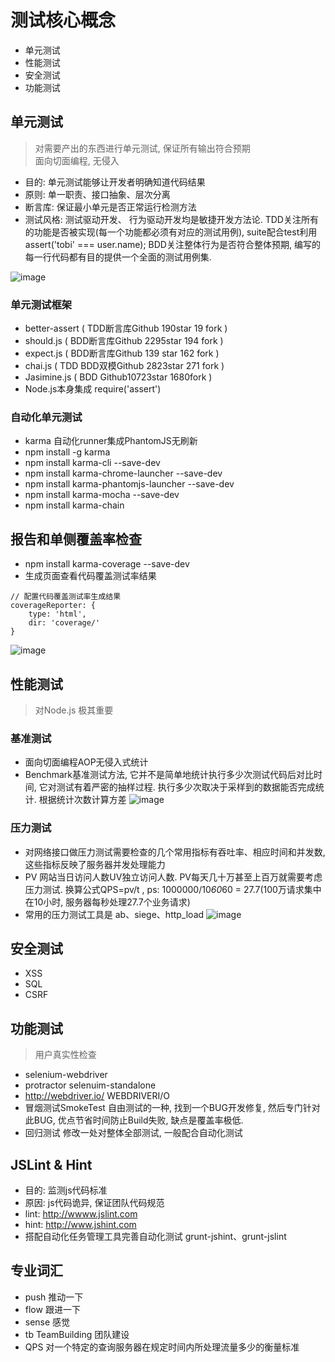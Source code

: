 # 测试核心概念
* 单元测试
* 性能测试
* 安全测试
* 功能测试


## 单元测试
> 对需要产出的东西进行单元测试, 保证所有输出符合预期         
> 面向切面编程, 无侵入

* 目的: 单元测试能够让开发者明确知道代码结果
* 原则: 单一职责、接口抽象、层次分离
* 断言库: 保证最小单元是否正常运行检测方法
* 测试风格: 测试驱动开发、 行为驱动开发均是敏捷开发方法论. TDD关注所有的功能是否被实现(每一个功能都必须有对应的测试用例), suite配合test利用assert('tobi' === user.name); BDD关注整体行为是否符合整体预期, 编写的每一行代码都有目的提供一个全面的测试用例集.

![image](0A1F17E4E86141EDAEFE758EC96B4E98)

### 单元测试框架
* better-assert ( TDD断言库Github 190star 19 fork )
* should.js ( BDD断言库Github 2295star 194 fork )
* expect.js ( BDD断言库Github 139 star 162 fork )
* chai.js ( TDD BDD双模Github 2823star 271 fork )
* Jasimine.js ( BDD Github10723star 1680fork )
* Node.js本身集成 require('assert')


### 自动化单元测试
* karma 自动化runner集成PhantomJS无刷新
* npm install -g karma
* npm install karma-cli --save-dev
* npm install karma-chrome-launcher --save-dev
* npm install karma-phantomjs-launcher --save-dev
* npm install karma-mocha --save-dev
* npm install karma-chain


## 报告和单侧覆盖率检查

* npm install karma-coverage --save-dev
* 生成页面查看代码覆盖测试率结果
```
// 配置代码覆盖测试率生成结果
coverageReporter: {
    type: 'html',
    dir: 'coverage/' 
}
```
![image](964B945AC70449718DF36343203B99DB)

## 性能测试
> 对Node.js 极其重要


### 基准测试
* 面向切面编程AOP无侵入式统计
* Benchmark基准测试方法, 它并不是简单地统计执行多少次测试代码后对比时间, 它对测试有着严密的抽样过程. 执行多少次取决于采样到的数据能否完成统计. 根据统计次数计算方差
![image](D9436C59932F4577AE706D403BD513E5)

### 压力测试
* 对网络接口做压力测试需要检查的几个常用指标有吞吐率、相应时间和并发数, 这些指标反映了服务器并发处理能力
* PV 网站当日访问人数UV独立访问人数. PV每天几十万甚至上百万就需要考虑压力测试. 换算公式QPS=pv/t , ps: 1000000/10*60*60 = 27.7(100万请求集中在10小时, 服务器每秒处理27.7个业务请求)
* 常用的压力测试工具是 ab、siege、http_load
![image](E7BBB50FE73643D8A9667849DC059E2D)

## 安全测试
* XSS
* SQL
* CSRF

## 功能测试
> 用户真实性检查

* selenium-webdriver 
* protractor selenuim-standalone 
* http://webdriver.io/ WEBDRIVERI/O
* 冒烟测试SmokeTest 自由测试的一种, 找到一个BUG开发修复, 然后专门针对此BUG, 优点节省时间防止Build失败, 缺点是覆盖率极低.
* 回归测试 修改一处对整体全部测试, 一般配合自动化测试


## JSLint & Hint
* 目的: 监测js代码标准
* 原因: js代码诡异, 保证团队代码规范
* lint: http://wwww.jslint.com
* hint: http://www.jshint.com
* 搭配自动化任务管理工具完善自动化测试 grunt-jshint、grunt-jslint



## 专业词汇
* push 推动一下
* flow 跟进一下
* sense 感觉
* tb  TeamBuilding 团队建设
* QPS 对一个特定的查询服务器在规定时间内所处理流量多少的衡量标准